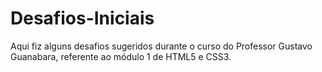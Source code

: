 # Desafios-Iniciais
Aqui fiz alguns desafios sugeridos durante o curso do Professor Gustavo Guanabara, referente ao módulo 1 de HTML5 e CSS3.
